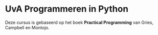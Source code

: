# UvA Programmeren in Python

Deze cursus is gebaseerd op het boek **Practical Programming** van Gries, Campbell en Montojo.
